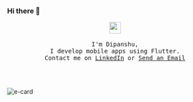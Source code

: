 ### Hi there 👋

<p align="center">
  <img src="https://user-images.githubusercontent.com/5679180/79618120-0daffb80-80be-11ea-819e-d2b0fa904d07.gif" width="27px">
  <br><br>
  <samp>
I'm Dipanshu,
<br>
    I develop mobile apps using Flutter.
<br>
    Contact me on <a href="https://www.linkedin.com/in/iamdipanshus/" target="_blank">LinkedIn</a> or <a href="mailto:me@iamdipanshus.in">Send an Email</a>
  </samp>
</p>
<br><br>

![e-card](https://user-images.githubusercontent.com/38358260/149655474-790cc2b3-3062-4431-9a04-a085ac6b7500.jpg)
